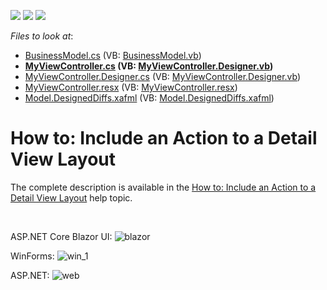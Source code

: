 <!-- default badges list -->
![](https://img.shields.io/endpoint?url=https://codecentral.devexpress.com/api/v1/VersionRange/128591692/23.2.1%2B)
[![](https://img.shields.io/badge/Open_in_DevExpress_Support_Center-FF7200?style=flat-square&logo=DevExpress&logoColor=white)](https://supportcenter.devexpress.com/ticket/details/E1847)
[![](https://img.shields.io/badge/📖_How_to_use_DevExpress_Examples-e9f6fc?style=flat-square)](https://docs.devexpress.com/GeneralInformation/403183)
<!-- default badges end -->
<!-- default file list -->
*Files to look at*:

* [BusinessModel.cs](./CS/MySolution.Module/BusinessObjects/BusinessModel.cs) (VB: [BusinessModel.vb](./VB/MySolution.Module/BusinessObjects/BusinessModel.vb))
* **[MyViewController.cs](./CS/MySolution.Module/Controllers/MyViewController.cs) (VB: [MyViewController.Designer.vb](./VB/MySolution.Module/Controllers/MyViewController.Designer.vb))**
* [MyViewController.Designer.cs](./CS/MySolution.Module/Controllers/MyViewController.Designer.cs) (VB: [MyViewController.Designer.vb](./VB/MySolution.Module/Controllers/MyViewController.Designer.vb))
* [MyViewController.resx](./CS/MySolution.Module/Controllers/MyViewController.resx) (VB: [MyViewController.resx](./VB/MySolution.Module/Controllers/MyViewController.resx))
* [Model.DesignedDiffs.xafml](./CS/MySolution.Module/Model.DesignedDiffs.xafml) (VB: [Model.DesignedDiffs.xafml](./VB/MySolution.Module/Model.DesignedDiffs.xafml))
<!-- default file list end -->
# How to: Include an Action to a Detail View Layout


<p>The complete description is available in the <a href="http://documentation.devexpress.com/#Xaf/CustomDocument2816">How to: Include an Action to a Detail View Layout</a> help topic.</p>

<br/>

ASP.NET Core Blazor UI:
![blazor](https://user-images.githubusercontent.com/14300209/122009707-05874500-cdc3-11eb-9dd6-1a52181d1642.png)

WinForms:
![win_1](https://user-images.githubusercontent.com/14300209/122009690-00c29100-cdc3-11eb-9d17-d839dbe598dc.png)

ASP.NET:
![web](https://user-images.githubusercontent.com/14300209/122009700-0324eb00-cdc3-11eb-9a7b-25c3e6f7bdee.png)

